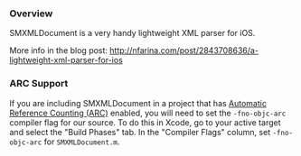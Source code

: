 
### Overview

SMXMLDocument is a very handy lightweight XML parser for iOS.

More info in the blog post:
http://nfarina.com/post/2843708636/a-lightweight-xml-parser-for-ios

### ARC Support

If you are including SMXMLDocument in a project that has [Automatic Reference Counting (ARC)](http://clang.llvm.org/docs/AutomaticReferenceCounting.html) enabled, you will need to set the `-fno-objc-arc` compiler flag for our source. To do this in Xcode, go to your active target and select the "Build Phases" tab. In the "Compiler Flags" column, set `-fno-objc-arc` for `SMXMLDocument.m`.
